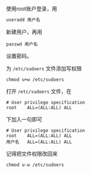 使用root账户登录，用

```bash
useradd 用户名
```

新建用户，再用

```shell
passwd 用户名
```

设置密码。

为 `/etc/sudoers` 文件添加写权限

```shell
chmod u+w /etc/sudoers
```

打开 `/etc/sudoers` 文件，在

```shell
# User privilege specification
root    ALL=(ALL:ALL) ALL
```

下加入一句即可

```shell
# User privilege specification
root    ALL=(ALL:ALL) ALL
用户名	  ALL=(ALL:ALL) ALL
```

记得把文件权限改回来

```shell
chmod u-w /etc/sudoers
```

